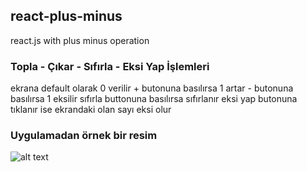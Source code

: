 ## react-plus-minus
react.js with plus minus operation

### Topla - Çıkar - Sıfırla - Eksi Yap İşlemleri
ekrana default olarak 0 verilir + butonuna basılırsa 1 artar - butonuna basılırsa 1 eksilir sıfırla buttonuna basılırsa sıfırlanır eksi yap butonuna tıklanır ise ekrandaki olan sayı eksi olur

### Uygulamadan örnek bir resim
![alt text](https://i.ibb.co/sVrQdk9/Ekran-Al-nt-s.png)
